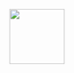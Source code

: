 
<div id="header" align="center">
  <img src="https://media3.giphy.com/media/v1.Y2lkPTc5MGI3NjExbXRueDd6YnVvOTJua2d1cHE2OGc3emo4NGFtbXNrOTcyaTVtOWRteCZlcD12MV9pbnRlcm5hbF9naWZfYnlfaWQmY3Q9cw/Kl1S90DsaAVm8/giphy.gif" width="100"/>
</div>

<!--
**KennethPinyan/KennethPinyan** is a ✨ _special_ ✨ repository because its `README.md` (this file) appears on your GitHub profile.

Here are some ideas to get you started:

- 🔭 I’m currently working on ...
- 🌱 I’m currently learning ...
- 👯 I’m looking to collaborate on ...
- 🤔 I’m looking for help with ...
- 💬 Ask me about ...
- 📫 How to reach me: ...
- 😄 Pronouns: ...
- ⚡ Fun fact: ...
-->
